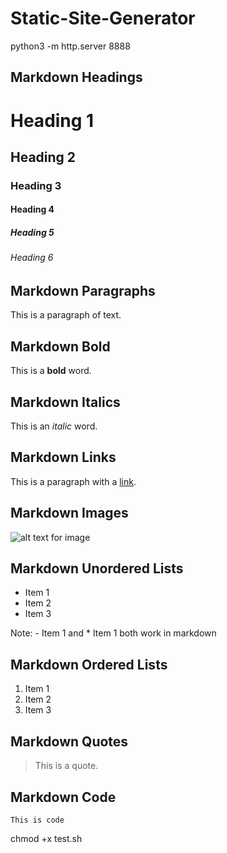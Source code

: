# Static-Site-Generator

python3 -m http.server 8888

## Markdown Headings

# Heading 1
## Heading 2
### Heading 3
#### Heading 4
##### Heading 5
###### Heading 6

## Markdown Paragraphs
This is a paragraph of text.

## Markdown Bold
This is a **bold** word.


## Markdown Italics
This is an _italic_ word.

## Markdown Links
This is a paragraph with a [link](https://www.google.com).

## Markdown Images
![alt text for image](url/of/image.jpg)

## Markdown Unordered Lists
- Item 1
- Item 2
- Item 3

Note: - Item 1 and * Item 1 both work in markdown

## Markdown Ordered Lists
1. Item 1
2. Item 2
3. Item 3

## Markdown Quotes
> This is a quote.


## Markdown Code
```
This is code
```

chmod +x test.sh